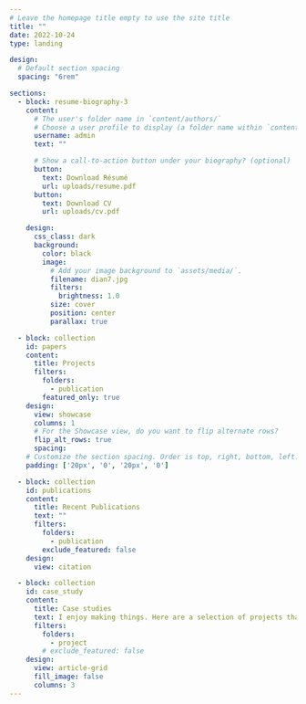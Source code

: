 ```yaml
---
# Leave the homepage title empty to use the site title
title: ""
date: 2022-10-24
type: landing

design:
  # Default section spacing
  spacing: "6rem"

sections:
  - block: resume-biography-3
    content:
      # The user's folder name in `content/authors/`
      # Choose a user profile to display (a folder name within `content/authors/`)
      username: admin
      text: ""

      # Show a call-to-action button under your biography? (optional)
      button:
        text: Download Résumé
        url: uploads/resume.pdf
      button:
        text: Download CV
        url: uploads/cv.pdf

    design:
      css_class: dark
      background:
        color: black
        image:
          # Add your image background to `assets/media/`.
          filename: dian7.jpg
          filters:
            brightness: 1.0
          size: cover
          position: center
          parallax: true

  - block: collection
    id: papers
    content:
      title: Projects
      filters:
        folders:
          - publication
        featured_only: true
    design:
      view: showcase
      columns: 1
      # For the Showcase view, do you want to flip alternate rows?
      flip_alt_rows: true
      spacing:
    # Customize the section spacing. Order is top, right, bottom, left.
    padding: ['20px', '0', '20px', '0']

  - block: collection
    id: publications
    content:
      title: Recent Publications
      text: ""
      filters:
        folders:
          - publication
        exclude_featured: false
    design:
      view: citation

  - block: collection
    id: case_study
    content:
      title: Case studies
      text: I enjoy making things. Here are a selection of projects that I have worked on over the years.
      filters:
        folders:
          - project
        # exclude_featured: false
    design:
      view: article-grid
      fill_image: false
      columns: 3
---
```

